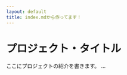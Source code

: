 ```yaml
---
layout: default
title: index.mdから作ってます！
---
```

 
プロジェクト・タイトル
===================
ここにプロジェクトの紹介を書きます。
...
